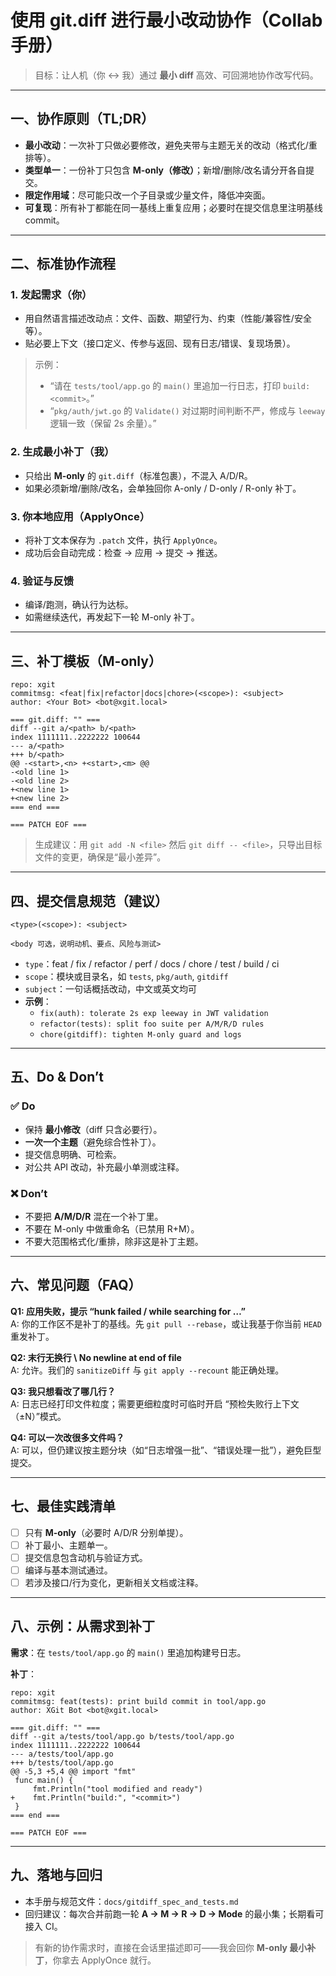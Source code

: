 # 使用 git.diff 进行最小改动协作（Collab 手册）

> 目标：让人机（你 ↔ 我）通过 **最小 diff** 高效、可回溯地协作改写代码。

---

## 一、协作原则（TL;DR）
- **最小改动**：一次补丁只做必要修改，避免夹带与主题无关的改动（格式化/重排等）。
- **类型单一**：一份补丁只包含 **M-only（修改）**；新增/删除/改名请分开各自提交。
- **限定作用域**：尽可能只改一个子目录或少量文件，降低冲突面。
- **可复现**：所有补丁都能在同一基线上重复应用；必要时在提交信息里注明基线 commit。

---

## 二、标准协作流程

### 1. 发起需求（你）
- 用自然语言描述改动点：文件、函数、期望行为、约束（性能/兼容性/安全等）。
- 贴必要上下文（接口定义、传参与返回、现有日志/错误、复现场景）。

> 示例：
> - “请在 `tests/tool/app.go` 的 `main()` 里追加一行日志，打印 `build: <commit>`。”
> - “`pkg/auth/jwt.go` 的 `Validate()` 对过期时间判断不严，修成与 `leeway` 逻辑一致（保留 2s 余量）。”

### 2. 生成最小补丁（我）
- 只给出 **M-only** 的 `git.diff`（标准包裹），不混入 A/D/R。
- 如果必须新增/删除/改名，会单独回你 A-only / D-only / R-only 补丁。

### 3. 你本地应用（ApplyOnce）
- 将补丁文本保存为 `.patch` 文件，执行 `ApplyOnce`。
- 成功后会自动完成：检查 → 应用 → 提交 → 推送。

### 4. 验证与反馈
- 编译/跑测，确认行为达标。
- 如需继续迭代，再发起下一轮 M-only 补丁。

---

## 三、补丁模板（M-only）

```text
repo: xgit
commitmsg: <feat|fix|refactor|docs|chore>(<scope>): <subject>
author: <Your Bot> <bot@xgit.local>

=== git.diff: "" ===
diff --git a/<path> b/<path>
index 1111111..2222222 100644
--- a/<path>
+++ b/<path>
@@ -<start>,<n> +<start>,<m> @@
-<old line 1>
-<old line 2>
+<new line 1>
+<new line 2>
=== end ===

=== PATCH EOF ===
```

> 生成建议：用 `git add -N <file>` 然后 `git diff -- <file>`，只导出目标文件的变更，确保是“最小差异”。

---

## 四、提交信息规范（建议）

```
<type>(<scope>): <subject>

<body 可选，说明动机、要点、风险与测试>
```

- `type`：feat / fix / refactor / perf / docs / chore / test / build / ci
- `scope`：模块或目录名，如 `tests`, `pkg/auth`, `gitdiff`
- `subject`：一句话概括改动，中文或英文均可
- **示例**：
  - `fix(auth): tolerate 2s exp leeway in JWT validation`
  - `refactor(tests): split foo suite per A/M/R/D rules`
  - `chore(gitdiff): tighten M-only guard and logs`

---

## 五、Do & Don’t

### ✅ Do
- 保持 **最小修改**（diff 只含必要行）。
- **一次一个主题**（避免综合性补丁）。
- 提交信息明确、可检索。
- 对公共 API 改动，补充最小单测或注释。

### ❌ Don’t
- 不要把 **A/M/D/R** 混在一个补丁里。
- 不要在 M-only 中做重命名（已禁用 R+M）。
- 不要大范围格式化/重排，除非这是补丁主题。

---

## 六、常见问题（FAQ）

**Q1: 应用失败，提示 “hunk failed / while searching for …”**  
A: 你的工作区不是补丁的基线。先 `git pull --rebase`，或让我基于你当前 `HEAD` 重发补丁。

**Q2: 末行无换行 \\ No newline at end of file**  
A: 允许。我们的 `sanitizeDiff` 与 `git apply --recount` 能正确处理。

**Q3: 我只想看改了哪几行？**  
A: 日志已经打印文件粒度；需要更细粒度时可临时开启 “预检失败行上下文（±N）”模式。

**Q4: 可以一次改很多文件吗？**  
A: 可以，但仍建议按主题分块（如“日志增强一批”、“错误处理一批”），避免巨型提交。

---

## 七、最佳实践清单

- [ ] 只有 **M-only**（必要时 A/D/R 分别单提）。  
- [ ] 补丁最小、主题单一。  
- [ ] 提交信息包含动机与验证方式。  
- [ ] 编译与基本测试通过。  
- [ ] 若涉及接口/行为变化，更新相关文档或注释。

---

## 八、示例：从需求到补丁

**需求**：在 `tests/tool/app.go` 的 `main()` 里追加构建号日志。

**补丁**：
```text
repo: xgit
commitmsg: feat(tests): print build commit in tool/app.go
author: XGit Bot <bot@xgit.local>

=== git.diff: "" ===
diff --git a/tests/tool/app.go b/tests/tool/app.go
index 1111111..2222222 100644
--- a/tests/tool/app.go
+++ b/tests/tool/app.go
@@ -5,3 +5,4 @@ import "fmt"
 func main() {
     fmt.Println("tool modified and ready")
+    fmt.Println("build:", "<commit>")
 }
=== end ===

=== PATCH EOF ===
```

---

## 九、落地与回归

- 本手册与规范文件：`docs/gitdiff_spec_and_tests.md`  
- 回归建议：每次合并前跑一轮 **A → M → R → D → Mode** 的最小集；长期看可接入 CI。

> 有新的协作需求时，直接在会话里描述即可——我会回你 **M-only 最小补丁**，你拿去 ApplyOnce 就行。
